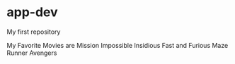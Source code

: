 # app-dev
My first repository

My Favorite Movies are
Mission Impossible
Insidious
Fast and Furious
Maze Runner
Avengers
